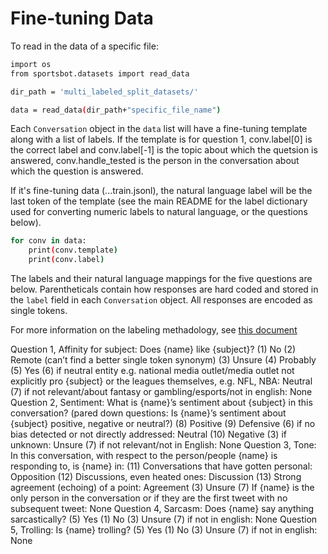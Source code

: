 # Fine-tuning Data

To read in the data of a specific file:

```sh
import os
from sportsbot.datasets import read_data

dir_path = 'multi_labeled_split_datasets/'

data = read_data(dir_path+"specific_file_name")
```

Each `Conversation` object in the `data` list will have a fine-tuning template along with a list of labels. If the template is for question 1, conv.label[0] is the correct label and conv.label[-1] is the topic about which the quetsion is answered, conv.handle_tested is the person in the conversation about which the question is answered.

If it's fine-tuning data (...train.jsonl), the natural language label will be the last token of the template (see the main README for the label dictionary used for converting numeric labels to natural language, or the questions below).

```sh
for conv in data:
    print(conv.template)
    print(conv.label)
```
The labels and their natural language mappings for the five questions are below. Parentheticals contain how responses are hard coded and stored in the `label` field in each `Conversation` object. All responses are encoded as single tokens.

For more information on the labeling methadology, see [this document](https://docs.google.com/document/d/1UYfLlOY5_peg9ZGkIYHlY-fb7qqenyE8ml8NaiiaX1E/edit)

Question 1, Affinity for subject:
    Does {name} like {subject}? 
        (1) No
        (2) Remote (can’t find a better single token synonym)
        (3) Unsure
        (4) Probably
        (5) Yes
        (6) if neutral entity e.g. national media outlet/media outlet not explicitly pro {subject} or the leagues themselves, e.g. NFL, NBA: Neutral 
        (7) if not relevant/about fantasy or gambling/esports/not in english: None
Question 2, Sentiment:
    What is {name}’s sentiment about {subject} in this conversation? 
    (pared down questions: Is {name}’s sentiment about {subject} positive, negative or neutral?)
        (8) Positive
        (9) Defensive
        (6) if no bias detected or not directly addressed: Neutral
        (10) Negative
        (3) if unknown: Unsure 
        (7) if not relevant/not in English: None
Question 3, Tone:
    In this conversation, with respect to the person/people {name} is responding to, is {name} in:
        (11) Conversations that have gotten personal: Opposition
        (12) Discussions, even heated ones: Discussion 
        (13) Strong agreement (echoing) of a point: Agreement
        (3) Unsure
        (7) If {name} is the only person in the conversation or if they are the first tweet with no subsequent tweet: None
Question 4, Sarcasm:
    Does {name} say anything sarcastically?
        (5) Yes 
        (1) No
        (3) Unsure
        (7) if not in english: None
Question 5, Trolling:
    Is {name} trolling?
        (5) Yes
        (1) No
        (3) Unsure
        (7) if not in english: None
